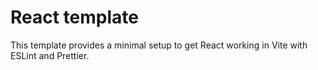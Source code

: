 # React template

This template provides a minimal setup to get React working in Vite with ESLint and Prettier.
